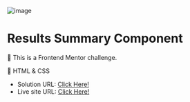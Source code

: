 ![image](https://github.com/xleyzor/results-summary-component/assets/122406455/dfeaf212-1af6-4838-a506-67b82efaf3eb)


<h1>Results Summary Component</h1>


🌠 This is a Frontend Mentor challenge.

🌠 HTML & CSS

<ul>
    <li>
    Solution URL: <a href="https://www.frontendmentor.io/solutions/results-summary-component-x6TWJrjDtL">Click Here!</a>
    </li>
    <li>
   Live site URL: <a href="https://results-summary-component-navy.vercel.app/">Click Here!</a>
    </li>
</ul>
